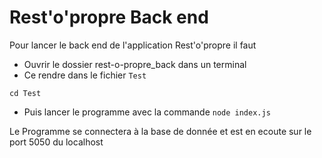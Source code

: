 Rest'o'propre Back end
===

Pour lancer le back end de l'application Rest'o'propre il faut 
- Ouvrir le dossier rest-o-propre_back dans un terminal 
- Ce rendre dans le fichier `Test`

```
cd Test
```

- Puis lancer le programme avec la commande `node index.js`

Le Programme se connectera à la base de donnée et est en ecoute sur le port 5050 du localhost
